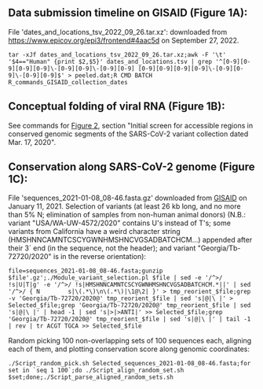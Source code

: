 ## Data submission timeline on GISAID (Figure 1A): ##

File 'dates_and_locations_tsv_2022_09_26.tar.xz': downloaded from https://www.epicov.org/epi3/frontend#4aac5d on September 27, 2022.

``tar -xJf dates_and_locations_tsv_2022_09_26.tar.xz;awk -F '\t' '$4=="Human" {print $2,$5}' dates_and_locations.tsv | grep '^[0-9][0-9][0-9][0-9]\-[0-9][0-9]\-[0-9][0-9] [0-9][0-9][0-9][0-9]\-[0-9][0-9]\-[0-9][0-9]$' > peeled.dat;R CMD BATCH R_commands_GISAID_collection_dates``


## Conceptual folding of viral RNA (Figure 1B): ##

See commands for [Figure 2](https://github.com/HKeyHKey/Houbron_et_al_2023/tree/main/Figure_2), section "Initial screen for accessible regions in conserved genomic segments of the SARS-CoV-2 variant collection dated Mar. 17, 2020".

## Conservation along SARS-CoV-2 genome (Figure 1C): ##

File 'sequences_2021-01-08_08-46.fasta.gz' downloaded from [GISAID](https://gisaid.org/) on January 11, 2021. Selection of variants (at least 26 kb long, and no more than 5% N; elimination of samples from non-human animal donors) (N.B.: variant "USA/WA-UW-4572/2020" contains U's instead of T's; some variants from California have a weird character string (HMSHNNCAMNTCSCYGWNHMSHNCVGSADBATCHCM...) appended after their 3´ end (in the sequence, not the header); and variant "Georgia/Tb-72720/2020" is in the reverse orientation):

``file=sequences_2021-01-08_08-46.fasta;gunzip $file'.gz';./Module_variant_selection.pl $file | sed -e '/^>/ !s|U|T|g' -e '/^>/ !s|HMSHNNCAMNTCSCYGWNHMSHNCVGSADBATCHCM.*||' | sed '/^>/ {
N       
s|\(.*\)\n\(.*\)|\1@\2|
}' > tmp_reorient_$file;grep -v 'Georgia/Tb-72720/2020@' tmp_reorient_$file | sed 's|@|\
|' > Selected_$file;grep 'Georgia/Tb-72720/2020@' tmp_reorient_$file | sed 's|@|\
|' | head -1 | sed 's|>|>ANTI|' >> Selected_$file;grep 'Georgia/Tb-72720/2020@' tmp_reorient_$file | sed 's|@|\
|' | tail -1 | rev | tr ACGT TGCA >> Selected_$file``

Random picking 100 non-overlapping sets of 100 sequences each, aligning each of them, and plotting conservation score along genomic coordinates:

``./Script_random_pick.sh Selected_sequences_2021-01-08_08-46.fasta;for set in `seq 1 100`;do ./Script_align_random_set.sh $set;done;./Script_parse_aligned_random_sets.sh``
